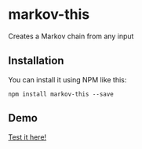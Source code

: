 # markov-this
Creates a Markov chain from any input

## Installation ##
You can install it using NPM like this:

  ```
  npm install markov-this --save
  ```

## Demo ##
[Test it here!](https://raltamirano.github.io/showcase/markov-this/dist/index.html)

